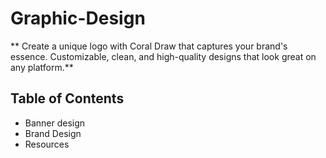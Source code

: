 # Graphic-Design
** Create a unique logo with Coral Draw that captures your brand's essence. Customizable, clean, and high-quality designs that look great on any platform.**


## Table of Contents
- Banner design
- Brand Design
- Resources
